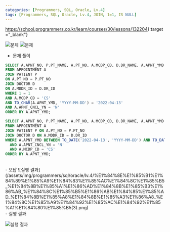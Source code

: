 ```yaml
---
categories: [Programmers, SQL, Oracle, Lv.4]
tags: [Programmers, SQL, Oracle, Lv.4, JOIN, 1=1, IS NULL] 
---
```


<https://school.programmers.co.kr/learn/courses/30/lessons/132204>{:target="_blank"}

![문제](/assets/img/programmers/sql/oracle/lv.4/%E1%84%8E%E1%85%B1%E1%84%89%E1%85%A9%E1%84%83%E1%85%AC%E1%84%8C%E1%85%B5_%E1%84%8B%E1%85%A1%E1%86%AD%E1%84%8B%E1%85%B3%E1%86%AB_%E1%84%8C%E1%85%B5%E1%86%AB%E1%84%85%E1%85%AD_%E1%84%8B%E1%85%A8%E1%84%8B%E1%85%A3%E1%86%A8_%E1%84%8C%E1%85%A9%E1%84%92%E1%85%AC%E1%84%92%E1%85%A1%E1%84%80%E1%85%B5(1).png)
![문제](/assets/img/programmers/sql/oracle/lv.4/%E1%84%8E%E1%85%B1%E1%84%89%E1%85%A9%E1%84%83%E1%85%AC%E1%84%8C%E1%85%B5_%E1%84%8B%E1%85%A1%E1%86%AD%E1%84%8B%E1%85%B3%E1%86%AB_%E1%84%8C%E1%85%B5%E1%86%AB%E1%84%85%E1%85%AD_%E1%84%8B%E1%85%A8%E1%84%8B%E1%85%A3%E1%86%A8_%E1%84%8C%E1%85%A9%E1%84%92%E1%85%AC%E1%84%92%E1%85%A1%E1%84%80%E1%85%B5(2).png)

- 문제 풀이

```sql
SELECT A.APNT_NO, P.PT_NAME, A.PT_NO, A.MCDP_CD, D.DR_NAME, A.APNT_YMD 
FROM APPOINTMENT A
JOIN PATIENT P
ON A.PT_NO = P.PT_NO
JOIN DOCTOR D
ON A.MDDR_ID = D.DR_ID
WHERE 1 = 1
AND A.MCDP_CD = 'CS' 
AND TO_CHAR(A.APNT_YMD, 'YYYY-MM-DD') = '2022-04-13'
AND A.APNT_CNCL_YN = 'N'
ORDER BY A.APNT_YMD;
```
```sql
SELECT A.APNT_NO, P.PT_NAME, A.PT_NO, A.MCDP_CD, D.DR_NAME, A.APNT_YMD
FROM APPOINTMENT A
JOIN PATIENT P ON A.PT_NO = P.PT_NO
JOIN DOCTOR D ON A.MDDR_ID = D.DR_ID
WHERE A.APNT_YMD BETWEEN TO_DATE('2022-04-13', 'YYYY-MM-DD') AND TO_DATE('2022-04-14', 'YYYY-MM-DD')
  AND A.APNT_CNCL_YN = 'N'
  AND A.MCDP_CD = 'CS'
ORDER BY A.APNT_YMD;
```

<br>
- 오답
![실행 결과](/assets/img/programmers/sql/oracle/lv.4/%E1%84%8E%E1%85%B1%E1%84%89%E1%85%A9%E1%84%83%E1%85%AC%E1%84%8C%E1%85%B5_%E1%84%8B%E1%85%A1%E1%86%AD%E1%84%8B%E1%85%B3%E1%86%AB_%E1%84%8C%E1%85%B5%E1%86%AB%E1%84%85%E1%85%AD_%E1%84%8B%E1%85%A8%E1%84%8B%E1%85%A3%E1%86%A8_%E1%84%8C%E1%85%A9%E1%84%92%E1%85%AC%E1%84%92%E1%85%A1%E1%84%80%E1%85%B5(3).png)

<br>
- 실행 결과

![실행 결과](/assets/img/programmers/sql/oracle/lv.4/%E1%84%8E%E1%85%B1%E1%84%89%E1%85%A9%E1%84%83%E1%85%AC%E1%84%8C%E1%85%B5_%E1%84%8B%E1%85%A1%E1%86%AD%E1%84%8B%E1%85%B3%E1%86%AB_%E1%84%8C%E1%85%B5%E1%86%AB%E1%84%85%E1%85%AD_%E1%84%8B%E1%85%A8%E1%84%8B%E1%85%A3%E1%86%A8_%E1%84%8C%E1%85%A9%E1%84%92%E1%85%AC%E1%84%92%E1%85%A1%E1%84%80%E1%85%B5(4).png)
